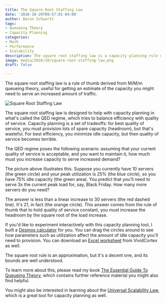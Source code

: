 ```yaml
---
title: The Square Root Staffing Law
date: '2016-10-29T09:57:01-04:00'
author: Baron Schwartz
tags:
- Queueing Theory
- Capacity Planning
categories:
- Math
- Performance
- Scalability
description: The square root staffing law is a capacity planning rule of thumb.
image: media/2016/10/square-root-staffing-law.png
draft: false

---
```

The square root staffing law is a rule of thumb derived from M/M/m queueing theory, useful for getting an estimate of the capacity you might need to serve an increased amount of traffic.

![Square Root Staffing Law](/media/2016/10/square-root-staffing-law.png)

The square root staffing law is designed to help with capacity planning in what's called the QED regime, which tries to balance efficiency with quality of service. Capacity planning is a set of tradeoffs: for best quality of service, you must provision lots of spare capacity (headroom), but that's wasteful. For best efficiency, you minimize idle capacity, but then quality of service becomes terrible.

<!--more-->

The QED regime poses the following scenario: assuming that your current quality of service is acceptable, and you want to maintain it, how much must you increase capacity to serve increased demand?

The picture above illustrates this. Suppose you currently have 10 servers (the green circle) and your peak utilization is 25% (the blue circle), so you have 75% idle capacity (the green area). You predict that you'll need to serve 3x the current peak load for, say, Black Friday. How many more servers do you need?

The answer is less than a linear increase to 30 servers (the red dashed line). It's 21, in fact (the orange circle). This answer comes from the rule of thumb that to hold quality of service constant, you must increase the headroom by the square root of the load increase.

If you'd like to experiment interactively with this capacity planning tool, I built a [Desmos calculator](https://www.desmos.com/calculator/iwsypdf7l8) for you. You can drag the circles around to see how parameters such as utilization affect the amount of idle capacity you'll need to provision. You can download an [Excel worksheet](https://www.vividcortex.com/resources/square-root-staffing-law-workbook?utm_campaign=xaprb&utm_source=www.xaprb.com) from VividCortex as well.

The square root rule is an approximation, but it's a decent one, and its bounds are well understood.

To learn more about this, please read my book [The Essential Guide To Queueing Theory](https://www.vividcortex.com/resources/queueing-theory), which contains further reference material you might also find helpful.

You might also be interested in learning about the [Universal Scalability Law](https://www.vividcortex.com/resources/universal-scalability-law/), which is a great tool for capacity planning as well.
